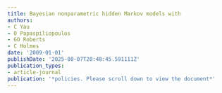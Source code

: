 ```yaml
---
title: Bayesian nonparametric hidden Markov models with
authors:
- C Yau
- O Papaspiliopoulos
- GO Roberts
- C Holmes
date: '2009-01-01'
publishDate: '2025-08-07T20:48:45.591111Z'
publication_types:
- article-journal
publication: '*policies. Please scroll down to view the document*'
---
```

